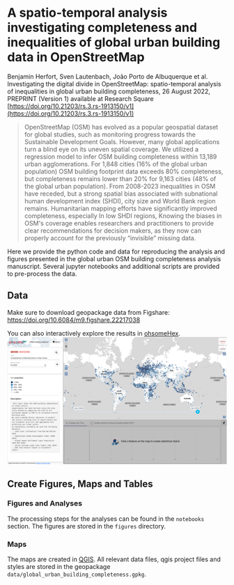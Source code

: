 # A spatio-temporal analysis investigating completeness and inequalities of global urban building data in OpenStreetMap

Benjamin Herfort, Sven Lautenbach, João Porto de Albuquerque et al. Investigating the digital divide in OpenStreetMap: spatio-temporal analysis of inequalities in global urban building completeness, 26 August 2022, PREPRINT (Version 1) available at Research Square [https://doi.org/10.21203/rs.3.rs-1913150/v1](https://doi.org/10.21203/rs.3.rs-1913150/v1)

> OpenStreetMap (OSM) has evolved as a popular geospatial dataset for global studies, such as monitoring progress towards the Sustainable Development Goals.
However, many global applications turn a blind eye on its uneven spatial coverage.
We utilized a regression model to infer OSM building completeness within 13,189 urban agglomerations.
For 1,848 cities (16% of the global urban population) OSM building footprint data exceeds 80% completeness, but completeness remains lower than 20% for 9,163 cities (48% of the global urban population).
From 2008-2023 inequalities in OSM have receded, but a strong spatial bias associated with subnational human development index (SHDI), city size and World Bank region remains.
Humanitarian mapping efforts have significantly improved completeness, especially In low SHDI regions, 
Knowing the biases in OSM's coverage enables researchers and practitioners to provide clear recommendations for decision makers, as they now can properly account for the previously “invisible” missing data.

Here we provide the python code and data for reproducing the analysis and figures presented in the global urban OSM building completeness analysis manuscript. Several jupyter notebooks and additional scripts are provided to pre-process the data.


## Data
Make sure to download geopackage data from Figshare: https://doi.org/10.6084/m9.figshare.22217038

You can also interactively explore the results in [ohsomeHex](https://hex.ohsome.org/#/urban_building_completeness/2022-01-01T00:00:00Z/2/29.21752531472042/16.251362043911197).
[![name](figures/ohsome_hex_screenshot.png)](https://hex.ohsome.org/#/urban_building_completeness/2022-01-01T00:00:00Z/2/29.21752531472042/16.251362043911197)


## Create Figures, Maps and Tables
### Figures and Analyses
The processing steps for the analyses can be found in the `notebooks` section. The figures are stored in the `figures` directory.

### Maps
The maps are created in [QGIS](https://www.qgis.org/en/site/). All relevant data files, qgis project files and styles are stored in the geopackage `data/global_urban_building_completeness.gpkg`.
